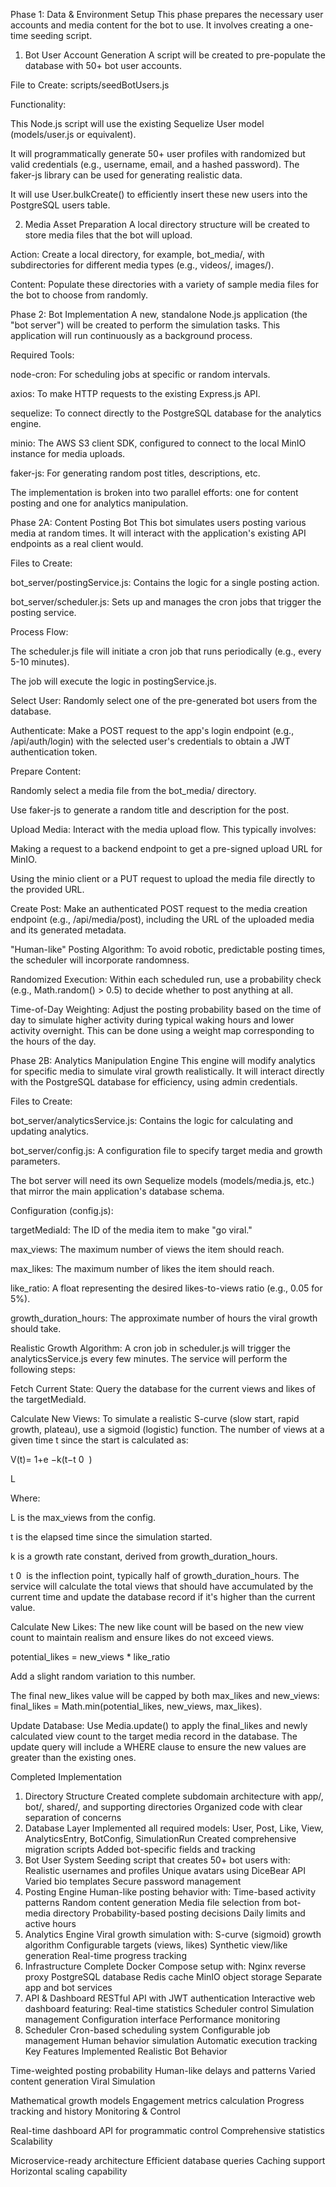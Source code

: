 Phase 1: Data & Environment Setup
This phase prepares the necessary user accounts and media content for the bot to use. It involves creating a one-time seeding script.

1. Bot User Account Generation
A script will be created to pre-populate the database with 50+ bot user accounts.

File to Create: scripts/seedBotUsers.js

Functionality:

This Node.js script will use the existing Sequelize User model (models/user.js or equivalent).

It will programmatically generate 50+ user profiles with randomized but valid credentials (e.g., username, email, and a hashed password). The faker-js library can be used for generating realistic data.

It will use User.bulkCreate() to efficiently insert these new users into the PostgreSQL users table.

2. Media Asset Preparation
A local directory structure will be created to store media files that the bot will upload.

Action: Create a local directory, for example, bot_media/, with subdirectories for different media types (e.g., videos/, images/).

Content: Populate these directories with a variety of sample media files for the bot to choose from randomly.

Phase 2: Bot Implementation
A new, standalone Node.js application (the "bot server") will be created to perform the simulation tasks. This application will run continuously as a background process.

Required Tools:

node-cron: For scheduling jobs at specific or random intervals.

axios: To make HTTP requests to the existing Express.js API.

sequelize: To connect directly to the PostgreSQL database for the analytics engine.

minio: The AWS S3 client SDK, configured to connect to the local MinIO instance for media uploads.

faker-js: For generating random post titles, descriptions, etc.

The implementation is broken into two parallel efforts: one for content posting and one for analytics manipulation.

Phase 2A: Content Posting Bot
This bot simulates users posting various media at random times. It will interact with the application's existing API endpoints as a real client would.

Files to Create:

bot_server/postingService.js: Contains the logic for a single posting action.

bot_server/scheduler.js: Sets up and manages the cron jobs that trigger the posting service.

Process Flow:

The scheduler.js file will initiate a cron job that runs periodically (e.g., every 5-10 minutes).

The job will execute the logic in postingService.js.

Select User: Randomly select one of the pre-generated bot users from the database.

Authenticate: Make a POST request to the app's login endpoint (e.g., /api/auth/login) with the selected user's credentials to obtain a JWT authentication token.

Prepare Content:

Randomly select a media file from the bot_media/ directory.

Use faker-js to generate a random title and description for the post.

Upload Media: Interact with the media upload flow. This typically involves:

Making a request to a backend endpoint to get a pre-signed upload URL for MinIO.

Using the minio client or a PUT request to upload the media file directly to the provided URL.

Create Post: Make an authenticated POST request to the media creation endpoint (e.g., /api/media/post), including the URL of the uploaded media and its generated metadata.

"Human-like" Posting Algorithm:
To avoid robotic, predictable posting times, the scheduler will incorporate randomness.

Randomized Execution: Within each scheduled run, use a probability check (e.g., Math.random() > 0.5) to decide whether to post anything at all.

Time-of-Day Weighting: Adjust the posting probability based on the time of day to simulate higher activity during typical waking hours and lower activity overnight. This can be done using a weight map corresponding to the hours of the day.

Phase 2B: Analytics Manipulation Engine
This engine will modify analytics for specific media to simulate viral growth realistically. It will interact directly with the PostgreSQL database for efficiency, using admin credentials.

Files to Create:

bot_server/analyticsService.js: Contains the logic for calculating and updating analytics.

bot_server/config.js: A configuration file to specify target media and growth parameters.

The bot server will need its own Sequelize models (models/media.js, etc.) that mirror the main application's database schema.

Configuration (config.js):

targetMediaId: The ID of the media item to make "go viral."

max_views: The maximum number of views the item should reach.

max_likes: The maximum number of likes the item should reach.

like_ratio: A float representing the desired likes-to-views ratio (e.g., 0.05 for 5%).

growth_duration_hours: The approximate number of hours the viral growth should take.

Realistic Growth Algorithm:
A cron job in scheduler.js will trigger the analyticsService.js every few minutes. The service will perform the following steps:

Fetch Current State: Query the database for the current views and likes of the targetMediaId.

Calculate New Views: To simulate a realistic S-curve (slow start, rapid growth, plateau), use a sigmoid (logistic) function. The number of views at a given time t since the start is calculated as:

V(t)= 
1+e 
−k(t−t 
0
​
 )
 
L
​
 

Where:

L is the max_views from the config.

t is the elapsed time since the simulation started.

k is a growth rate constant, derived from growth_duration_hours.

t 
0
​
  is the inflection point, typically half of growth_duration_hours.
The service will calculate the total views that should have accumulated by the current time and update the database record if it's higher than the current value.

Calculate New Likes: The new like count will be based on the new view count to maintain realism and ensure likes do not exceed views.

potential_likes = new_views * like_ratio

Add a slight random variation to this number.

The final new_likes value will be capped by both max_likes and new_views: final_likes = Math.min(potential_likes, new_views, max_likes).

Update Database: Use Media.update() to apply the final_likes and newly calculated view count to the target media record in the database. The update query will include a WHERE clause to ensure the new values are greater than the existing ones.


Completed Implementation
1. Directory Structure
Created complete subdomain architecture with app/, bot/, shared/, and supporting directories
Organized code with clear separation of concerns
2. Database Layer
Implemented all required models: User, Post, Like, View, AnalyticsEntry, BotConfig, SimulationRun
Created comprehensive migration scripts
Added bot-specific fields and tracking
3. Bot User System
Seeding script that creates 50+ bot users with:
Realistic usernames and profiles
Unique avatars using DiceBear API
Varied bio templates
Secure password management
4. Posting Engine
Human-like posting behavior with:
Time-based activity patterns
Random content generation
Media file selection from bot-media directory
Probability-based posting decisions
Daily limits and active hours
5. Analytics Engine
Viral growth simulation with:
S-curve (sigmoid) growth algorithm
Configurable targets (views, likes)
Synthetic view/like generation
Real-time progress tracking
6. Infrastructure
Complete Docker Compose setup with:
Nginx reverse proxy
PostgreSQL database
Redis cache
MinIO object storage
Separate app and bot services
7. API & Dashboard
RESTful API with JWT authentication
Interactive web dashboard featuring:
Real-time statistics
Scheduler control
Simulation management
Configuration interface
Performance monitoring
8. Scheduler
Cron-based scheduling system
Configurable job management
Human behavior simulation
Automatic execution tracking
Key Features Implemented
Realistic Bot Behavior

Time-weighted posting probability
Human-like delays and patterns
Varied content generation
Viral Simulation

Mathematical growth models
Engagement metrics calculation
Progress tracking and history
Monitoring & Control

Real-time dashboard
API for programmatic control
Comprehensive statistics
Scalability

Microservice-ready architecture
Efficient database queries
Caching support
Horizontal scaling capability
